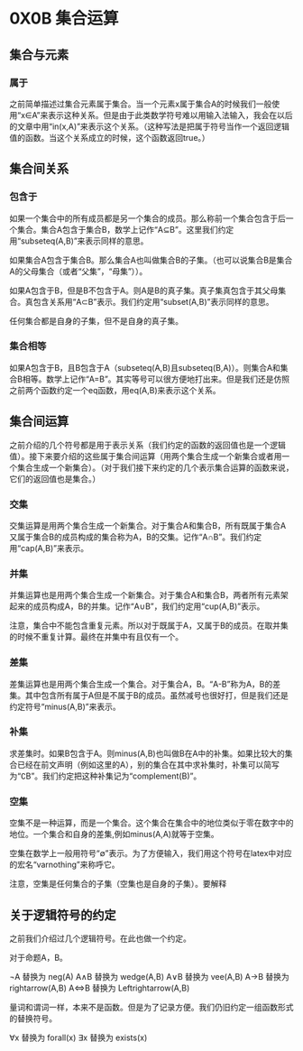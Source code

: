 # 0X0B 集合运算

## 集合与元素

### 属于

之前简单描述过集合元素属于集合。当一个元素x属于集合A的时候我们一般使用“x∈A”来表示这种关系。但是由于此类数学符号难以用输入法输入，我会在以后的文章中用“in(x,A)”来表示这个关系。（这种写法是把属于符号当作一个返回逻辑值的函数。当这个关系成立的时候，这个函数返回true。）

## 集合间关系

### 包含于

如果一个集合中的所有成员都是另一个集合的成员。那么称前一个集合包含于后一个集合。集合A包含于集合B，数学上记作“A⊆B”。这里我们约定用“subseteq(A,B)”来表示同样的意思。

如果集合A包含于集合B。那么集合A也叫做集合B的子集。（也可以说集合B是集合A的父母集合（或者“父集”，“母集”））。

如果A包含于B，但是B不包含于A。则A是B的真子集。真子集真包含于其父母集合。真包含关系用“A⊂B”表示。我们约定用“subset(A,B)”表示同样的意思。

任何集合都是自身的子集，但不是自身的真子集。

### 集合相等

如果A包含于B，且B包含于A（subseteq(A,B)且subseteq(B,A)）。则集合A和集合B相等。数学上记作“A=B”。其实等号可以很方便地打出来。但是我们还是仿照之前两个函数约定一个eq函数，用eq(A,B)来表示这个关系。

## 集合间运算

之前介绍的几个符号都是用于表示关系（我们约定的函数的返回值也是一个逻辑值）。接下来要介绍的这些属于集合间运算（用两个集合生成一个新集合或者用一个集合生成一个新集合）。（对于我们接下来约定的几个表示集合运算的函数来说，它们的返回值也是集合。）

### 交集

交集运算是用两个集合生成一个新集合。对于集合A和集合B，所有既属于集合A又属于集合B的成员构成的集合称为A，B的交集。记作“A∩B”。我们约定用“cap(A,B)”来表示。

### 并集

并集运算也是用两个集合生成一个新集合。对于集合A和集合B，两者所有元素架起来的成员构成A，B的并集。记作“A∪B”，我们约定用“cup(A,B)”表示。

注意，集合中不能包含重复元素。所以对于既属于A，又属于B的成员。在取并集的时候不重复计算。最终在并集中有且仅有一个。

### 差集

差集运算也是用两个集合生成一个集合。对于集合A，B。“A-B”称为A，B的差集。其中包含所有属于A但是不属于B的成员。虽然减号也很好打，但是我们还是约定符号“minus(A,B)”来表示。

### 补集

求差集时。如果B包含于A。则minus(A,B)也叫做B在A中的补集。如果比较大的集合已经在前文声明（例如这里的A），别的集合在其中求补集时，补集可以简写为“∁B”。我们约定把这种补集记为“complement(B)”。

### 空集

空集不是一种运算，而是一个集合。这个集合在集合中的地位类似于零在数字中的地位。一个集合和自身的差集,例如minus(A,A)就等于空集。

空集在数学上一般用符号“∅”表示。为了方便输入，我们用这个符号在latex中对应的宏名“varnothing”来称呼它。

注意，空集是任何集合的子集（空集也是自身的子集）。要解释

## 关于逻辑符号的约定

之前我们介绍过几个逻辑符号。在此也做一个约定。

对于命题A，B。

¬A 替换为 neg(A)
A∧B 替换为 wedge(A,B)
A∨B 替换为 vee(A,B)
A→B 替换为 rightarrow(A,B)
A⇔B 替换为 Leftrightarrow(A,B)

量词和谓词一样，本来不是函数。但是为了记录方便。我们仍旧约定一组函数形式的替换符号。

∀x 替换为 forall(x)
∃x 替换为 exists(x)
